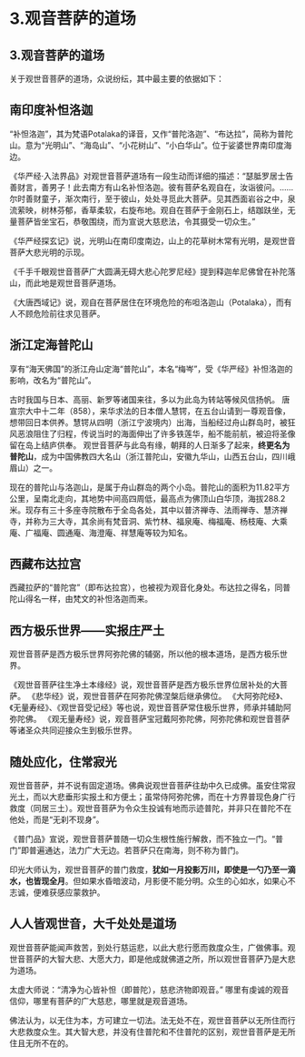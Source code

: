 # 3.观音菩萨的道场

## 3.观音菩萨的道场

关于观世音菩萨的道场，众说纷纭，其中最主要的依据如下：

## 南印度补怛洛迦

“补怛洛迦”，其为梵语Potalaka的译音，又作“普陀洛迦”、“布达拉”，简称为普陀山。意为“光明山”、“海岛山”、“小花树山”、“小白华山”。位于娑婆世界南印度海边。

《华严经·入法界品》对观世音菩萨道场有一段生动而详细的描述：“瑟胝罗居士告善财言，善男子！此去南方有山名补怛洛迦。彼有菩萨名观自在，汝诣彼问。……尔时善财童子，渐次南行，至于彼山，处处寻觅此大菩萨。见其西面岩谷之中，泉流萦映，树林芬郁，香草柔软，右旋布地。观自在菩萨于金刚石上，结跏趺坐，无量菩萨皆坐宝石，恭敬围绕，而为宣说大慈悲法，令其摄受一切众生。”

《华严经探玄记》说，光明山在南印度南边，山上的花草树木常有光明，是观世音菩萨大悲光明的示现。

《千手千眼观世音菩萨广大圆满无碍大悲心陀罗尼经》提到释迦牟尼佛曾在补陀落山，而此地是观世音菩萨道场。

《大唐西域记》说，观自在菩萨居住在环境危险的布呾洛迦山（Potalaka），而有人不顾危险前往求见菩萨。

## 浙江定海普陀山

享有“海天佛国”的浙江舟山定海“普陀山”，本名“梅岑”，受《华严经》补怛洛迦的影响，改名为“普陀山”。

古时我国与日本、高丽、新罗等诸国来往，多以为此岛为转站等候风信扬帆。 唐宣宗大中十二年（858），来华求法的日本僧人慧锷，在五台山请到一尊观音像，想带回日本供养。慧锷从四明（浙江宁波境内）出海，当船经过舟山群岛时，被狂风恶浪阻住了归程，传说当时的海面伸出了许多铁莲华，船不能前航，被迫将圣像留在岛上结庐供奉。 观世音菩萨与此岛有缘，朝拜的人日渐多了起来，**终更名为普陀山**，成为中国佛教四大名山（浙江普陀山，安徽九华山，山西五台山，四川峨眉山）之一。

现在的普陀山与洛迦山，是属于舟山群岛的两个小岛。普陀山的面积为11.82平方公里，呈南北走向，其地势中间高四周低，最高点为佛顶山白华顶，海拔288.2米。现存有三十多座寺院散布于全岛各处，其中以普济禅寺、法雨禅寺、慧济禅寺，并称为三大寺，其余尚有梵音洞、紫竹林、福泉庵、梅福庵、杨枝庵、大乘庵、广福庵、圆通庵、海澄庵、祥慧庵等较为知名。

## 西藏布达拉宫

西藏拉萨的“普陀宫”（即布达拉宫），也被视为观音化身处。布达拉之得名，同普陀山得名一样，由梵文的补怛洛迦而来。

## 西方极乐世界——实报庄严土

观世音菩萨是西方极乐世界阿弥陀佛的辅弼，所以他的根本道场，是西方极乐世界。

《观世音菩萨往生净土本缘经》说，观世音菩萨是西方极乐世界位居补处的大菩萨。 《悲华经》说，观世音菩萨在阿弥陀佛涅槃后继承佛位。 《大阿弥陀经》、《无量寿经》、《观世音受记经》等也说，观世音菩萨常住极乐世界，师承并辅助阿弥陀佛。 《观无量寿经》说，观音菩萨宝冠戴阿弥陀佛，阿弥陀佛和观世音菩萨等诸圣众共同迎接众生到极乐世界。

## 随处应化，住常寂光

观世音菩萨，并不说有固定道场。佛典说观世音菩萨往劫中久已成佛。虽安住常寂光土，而以大悲垂形实报土和方便土；虽常侍阿弥陀佛，而在十方界普现色身广行救度（同居三土）。观世音菩萨为令众生投诚有地而示迹普陀，并非只在普陀不在他处，而是“无刹不现身”。

《普门品》宣说，观世音菩萨普随一切众生根性施行解救，而不独立一门。“普门”即普遍通达，法力广大无边。若菩萨只在南海，则不称为普门。

印光大师认为，观世音菩萨的普门救度，**犹如一月投影万川，即使是一勺乃至一滴水，也皆现全月**。但如果水昏暗波动，月影便不能分明。众生的心如水，如果心不志诚，便难获感应蒙救护。

## 人人皆观世音，大千处处是道场

观世音菩萨能闻声救苦，到处行慈运悲，以此大悲行愿而救度众生，广做佛事。观世音菩萨的大智大悲、大愿大力，即是他成就佛道之所，所以观世音菩萨乃是大悲为道场。

太虚大师说：“清净为心皆补怛（即普陀），慈悲济物即观音。” 哪里有虔诚的观音信仰，哪里有菩萨的广大慈悲，哪里就是观音道场。

佛法认为，以无住为本，方可建立一切法。法无处不在，观世音菩萨以无所住而行大悲救度众生。其大智大悲，并没有住普陀和不住普陀的区别，观世音菩萨是无所住且无所不在的。

